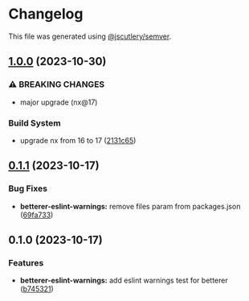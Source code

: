 # Changelog

This file was generated using [@jscutlery/semver](https://github.com/jscutlery/semver).

## [1.0.0](https://github.com/spaceribs/spaceribs/compare/betterer-eslint-warnings-0.1.1...betterer-eslint-warnings-1.0.0) (2023-10-30)


### ⚠ BREAKING CHANGES

* major upgrade (nx@17)

### Build System

* upgrade nx from 16 to 17 ([2131c65](https://github.com/spaceribs/spaceribs/commit/2131c6513226dfde256cf2eea6dac30f04ff551e))

## [0.1.1](https://github.com/spaceribs/spaceribs/compare/betterer-eslint-warnings-0.1.0...betterer-eslint-warnings-0.1.1) (2023-10-17)


### Bug Fixes

* **betterer-eslint-warnings:** remove files param from packages.json ([69fa733](https://github.com/spaceribs/spaceribs/commit/69fa73319f95eb492e0f6a92b279713cd8f54022))

## 0.1.0 (2023-10-17)


### Features

* **betterer-eslint-warnings:** add eslint warnings test for betterer ([b745321](https://github.com/spaceribs/spaceribs/commit/b74532140dc533afc92036950941a5b333ba0309))
